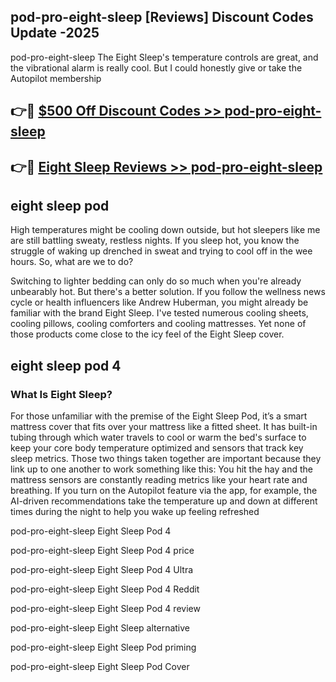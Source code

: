## pod-pro-eight-sleep [Reviews​] Discount Codes Update -2025

pod-pro-eight-sleep The Eight Sleep's temperature controls are great, and the vibrational alarm is really cool. But I could honestly give or take the Autopilot membership

## 👉🔴 [$500 Off Discount Codes >> pod-pro-eight-sleep](http://download.freeplayer.one?title=pod-pro-eight-sleep&ref=18-ES)

## 👉🔴 [Eight Sleep Reviews >> pod-pro-eight-sleep](http://download.freeplayer.one?title=pod-pro-eight-sleep&ref=18-ES)

## eight sleep pod

High temperatures might be cooling down outside, but hot sleepers like me are still battling sweaty, restless nights. If you sleep hot, you know the struggle of waking up drenched in sweat and trying to cool off in the wee hours. So, what are we to do?

Switching to lighter bedding can only do so much when you're already unbearably hot. But there's a better solution. If you follow the wellness news cycle or health influencers like Andrew Huberman, you might already be familiar with the brand Eight Sleep. I've tested numerous cooling sheets, cooling pillows, cooling comforters and cooling mattresses. Yet none of those products come close to the icy feel of the Eight Sleep cover.

## eight sleep pod 4

### What Is Eight Sleep?

For those unfamiliar with the premise of the Eight Sleep Pod, it’s a smart mattress cover that fits over your mattress like a fitted sheet. It has built-in tubing through which water travels to cool or warm the bed's surface to keep your core body temperature optimized and sensors that track key sleep metrics. Those two things taken together are important because they link up to one another to work something like this: You hit the hay and the mattress sensors are constantly reading metrics like your heart rate and breathing. If you turn on the Autopilot feature via the app, for example, the AI-driven recommendations take the temperature up and down at different times during the night to help you wake up feeling refreshed

pod-pro-eight-sleep Eight Sleep Pod 4

pod-pro-eight-sleep Eight Sleep Pod 4 price

pod-pro-eight-sleep Eight Sleep Pod 4 Ultra

pod-pro-eight-sleep Eight Sleep Pod 4 Reddit

pod-pro-eight-sleep Eight Sleep Pod 4 review

pod-pro-eight-sleep Eight Sleep alternative

pod-pro-eight-sleep Eight Sleep Pod priming

pod-pro-eight-sleep Eight Sleep Pod Cover